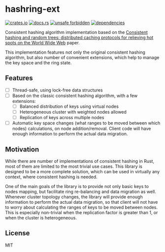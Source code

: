 # hashring-ext

[![crates.io](https://img.shields.io/crates/d/hashring-ext.svg)](https://crates.io/crates/hashring-ext)
[![docs.rs](https://docs.rs/hashring-ext/badge.svg)](https://docs.rs/hashring-ext)
[![unsafe forbidden](https://img.shields.io/badge/unsafe-forbidden-success.svg)](https://github.com/rust-secure-code/safety-dance/)
[![dependencies](https://deps.rs/repo/github/farazdagi/hashring-ext/status.svg)](https://deps.rs/repo/github/farazdagi/hashring-ext)

Consistent hashing algorithm implementation based on the
[Consistent hashing and random trees: distributed caching protocols for relieving hot spots on the World Wide Web](https://dl.acm.org/doi/10.1145/258533.258660)
paper.

This implementation features not only the original consistent hashing algorithm, but also number of
convenient extensions, which help to manage the key space and the ring state.

## Features

- [ ] Thread-safe, using lock-free data structures
- [ ] Based on the classic consistent hashing algorithm, with a few extensions:
  - [ ] Balanced distribution of keys using virtual nodes
  - [ ] Heterogeneous cluster with weighted nodes allowed
  - [ ] Replication of keys across multiple nodes
- [ ] Automatic key space changes (what ranges to be moved between which nodes) calculations, on
  node addition/removal. Client code will have enough information to perform the actual data
  migration.

## Motivation

While there are number of implementations of consistent hashing in Rust, most of them are limited to
the most trivial use cases. This library is designed to be a more complete solution, which can be
used in virtually any context, where consistent hashing is needed.

One of the main goals of the library is to provide not only basic keys to nodes mapping, but
facilitate ring re-balancing and data migration as well. Whenever cluster topology changes, the
library will provide enough information to perform the actual data migration, so that client will
not have to worry about calculating the ranges of keys to be moved between nodes. This is especially
non-trivial when the replication factor is greater than 1, or when the cluster is heterogeneous.

## License

MIT
